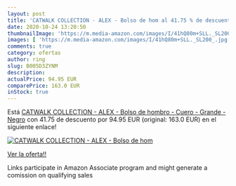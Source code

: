 ```yaml
---
layout: post
title: 'CATWALK COLLECTION - ALEX - Bolso de hom al 41.75 % de descuento'
date: 2020-10-24 13:20:50
thumbnailImage: 'https://m.media-amazon.com/images/I/41hQ80m+SLL._SL200_.jpg'
images: [ 'https://m.media-amazon.com/images/I/41hQ80m+SLL._SL200_.jpg' ]
comments: true
category: ofertas
author: ring
slug: B005D3ZYNM
description:
actualPrice: 94.95 EUR
comparePrice: 163.0 EUR
inStock: true
---
```


Está [CATWALK COLLECTION - ALEX - Bolso de hombro - Cuero - Grande - Negro](https://www.amazon.es/dp/B005D3ZYNM/?tag=tolees-21) con 41.75 de descuento por 94.95 EUR (original: 163.0 EUR) en el siguiente enlace!

[![CATWALK COLLECTION - ALEX - Bolso de hom](https://m.media-amazon.com/images/I/41hQ80m+SLL._SL200_.jpg)](https://www.amazon.es/dp/B005D3ZYNM/?tag=tolees-21)

[Ver la oferta!!](https://www.amazon.es/dp/B005D3ZYNM/?tag=tolees-21)

Links participate in Amazon Associate program and might generate a comission on qualifying sales


